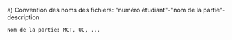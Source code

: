 a) Convention des noms des fichiers:
	"numéro étudiant"-"nom de la partie"-description
	
	Nom de la partie: MCT, UC, ...